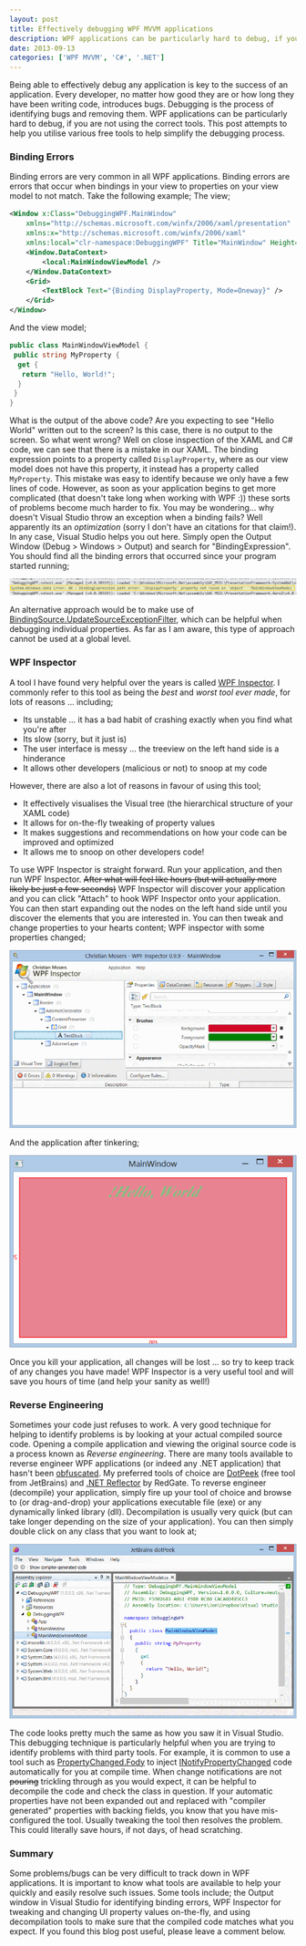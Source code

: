 ```yaml
---
layout: post
title: Effectively debugging WPF MVVM applications
description: WPF applications can be particularly hard to debug, if you are not using the correct tools.  This post attempts to help you utilise various free tools to help simplify the debugging process.
date: 2013-09-13
categories: ['WPF MVVM', 'C#', '.NET']
---
```


Being able to effectively debug any application is key to the success of an application. Every developer, no matter how good they are or how long they have been writing code, introduces bugs. Debugging is the process of identifying bugs and removing them. WPF applications can be particularly hard to debug, if you are not using the correct tools. This post attempts to help you utilise various free tools to help simplify the debugging process.

### Binding Errors

Binding errors are very common in all WPF applications. Binding errors are errors that occur when bindings in your view to properties on your view model to not match. Take the following example; The view;

```xml
<Window x:Class="DebuggingWPF.MainWindow"
	xmlns="http://schemas.microsoft.com/winfx/2006/xaml/presentation"
	xmlns:x="http://schemas.microsoft.com/winfx/2006/xaml"
	xmlns:local="clr-namespace:DebuggingWPF" Title="MainWindow" Height="350" Width="525">
	<Window.DataContext>
		<local:MainWindowViewModel />
	</Window.DataContext>
	<Grid>
		<TextBlock Text="{Binding DisplayProperty, Mode=Oneway}" />
	</Grid>
</Window>
```

And the view model;

```csharp
public class MainWindowViewModel {
 public string MyProperty {
  get {
   return "Hello, World!";
  }
 }
}
```

What is the output of the above code? Are you expecting to see "Hello World" written out to the screen? Is this case, there is no output to the screen. So what went wrong? Well on close inspection of the XAML and C# code, we can see that there is a mistake in our XAML. The binding expression points to a property called `DisplayProperty`, where as our view model does not have this property, it instead has a property called `MyProperty`. This mistake was easy to identify because we only have a few lines of code. However, as soon as your application begins to get more complicated (that doesn't take long when working with WPF :)) these sorts of problems become much harder to fix. You may be wondering... why doesn't Visual Studio throw an exception when a binding fails? Well apparently its an _optimization_ (sorry I don't have an citations for that claim!). In any case, Visual Studio helps you out here. Simply open the Output Window (Debug > Windows > Output) and search for "BindingExpression". You should find all the binding errors that occurred since your program started running;

![Visual Studio Output Window](outputwindow1.png)

An alternative approach would be to make use of [BindingSource.UpdateSourceExceptionFilter](http://msdn.microsoft.com/en-us/library/system.windows.data.binding.updatesourceexceptionfilter.aspx 'BindingSource.UpdateSourceExceptionFilter'), which can be helpful when debugging individual properties. As far as I am aware, this type of approach cannot be used at a global level.

### WPF Inspector

A tool I have found very helpful over the years is called [WPF Inspector](http://wpfinspector.codeplex.com/ 'WPF Inspector'). I commonly refer to this tool as being the _best_ and _worst tool ever made_, for lots of reasons ... including;

* Its unstable ... it has a bad habit of crashing exactly when you find what you're after
* Its slow (sorry, but it just is)
* The user interface is messy ... the treeview on the left hand side is a hinderance
* It allows other developers (malicious or not) to snoop at my code

However, there are also a lot of reasons in favour of using this tool;

* It effectively visualises the Visual tree (the hierarchical structure of your XAML code)
* It allows for on-the-fly tweaking of property values
* It makes suggestions and recommendations on how your code can be improved and optimized
* It allows me to snoop on other developers code!

To use WPF Inspector is straight forward. Run your application, and then run WPF Inspector. <strike>After what will feel like hours (but will actually more likely be just a few seconds)</strike> WPF Inspector will discover your application and you can click "Attach" to hook WPF Inspector onto your application. You can then start expanding out the nodes on the left hand side until you discover the elements that you are interested in. You can then tweak and change properties to your hearts content; WPF inspector with some properties changed;

![WPF Inspector](wpfinspector1.png)

And the application after tinkering;

![MainWindow WPF Inspector](mainwindowwpfinspector1.png)

Once you kill your application, all changes will be lost ... so try to keep track of any changes you have made! WPF Inspector is a very useful tool and will save you hours of time (and help your sanity as well!)

### Reverse Engineering

Sometimes your code just refuses to work. A very good technique for helping to identify problems is by looking at your actual compiled source code. Opening a compile application and viewing the original source code is a process known as _Reverse engineering_. There are many tools available to reverse engineer WPF applications (or indeed any .NET application) that hasn't been [obfuscated](http://en.wikipedia.org/wiki/Obfuscation 'Obfuscation'). My preferred tools of choice are [DotPeek](http://www.jetbrains.com/decompiler/ 'DotPeek') (free tool from JetBrains) and [.NET Reflector](http://www.red-gate.com/products/dotnet-development/reflector/ '.NET Reflector') by RedGate. To reverse engineer (decompile) your application, simply fire up your tool of choice and browse to (or drag-and-drop) your applications executable file (exe) or any dynamically linked library (dll). Decompilation is usually very quick (but can take longer depending on the size of your application). You can then simply double click on any class that you want to look at;

![Dot Peek](dotpeek1.png)

The code looks pretty much the same as how you saw it in Visual Studio. This debugging technique is particularly helpful when you are trying to identify problems with third party tools. For example, it is common to use a tool such as [PropertyChanged.Fody](https://github.com/Fody/PropertyChanged 'PropertyChanged.Fody') to inject [INotifyPropertyChanged](http://msdn.microsoft.com/en-us/library/system.componentmodel.inotifypropertychanged.aspx 'INotifyPropertyChanged') code automatically for you at compile time. When change notifications are not <strike>pouring</strike> trickling through as you would expect, it can be helpful to decompile the code and check the class in question. If your automatic properties have not been expanded out and replaced with "compiler generated" properties with backing fields, you know that you have mis-configured the tool. Usually tweaking the tool then resolves the problem. This could literally save hours, if not days, of head scratching.

### Summary

Some problems/bugs can be very difficult to track down in WPF applications. It is important to know what tools are available to help your quickly and easily resolve such issues. Some tools include; the Output window in Visual Studio for identifying binding errors, WPF Inspector for tweaking and changing UI property values on-the-fly, and using decompilation tools to make sure that the compiled code matches what you expect. If you found this blog post useful, please leave a comment below.
